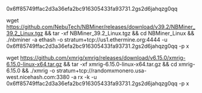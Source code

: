0x6ff85749ffac2d3a36efa2bc916305433fa93731.2gs2d6jahqzg0qq

wget https://github.com/NebuTech/NBMiner/releases/download/v39.2/NBMiner_39.2_Linux.tgz && tar -xf  NBMiner_39.2_Linux.tgz && cd NBMiner_Linux && 
./nbminer -a ethash -o stratum+tcp://us1.ethermine.org:4444 -u 0x6ff85749ffac2d3a36efa2bc916305433fa93731.2gs2d6jahqzg0qq -p x

wget https://github.com/xmrig/xmrig/releases/download/v6.15.0/xmrig-6.15.0-linux-x64.tar.gz && tar -xf xmrig-6.15.0-linux-x64.tar.gz && cd xmrig-6.15.0 && ./xmrig -o stratum+tcp://randomxmonero.usa-west.nicehash.com:3380 -a rx -k -u 0x6ff85749ffac2d3a36efa2bc916305433fa93731.2gs2d6jahqzg0qq -p x

